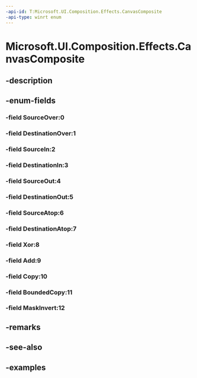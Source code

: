 ```yaml
---
-api-id: T:Microsoft.UI.Composition.Effects.CanvasComposite
-api-type: winrt enum
---
```


# Microsoft.UI.Composition.Effects.CanvasComposite

<!--
public enum CanvasComposite
-->


## -description

## -enum-fields

### -field SourceOver:0

### -field DestinationOver:1

### -field SourceIn:2

### -field DestinationIn:3

### -field SourceOut:4

### -field DestinationOut:5

### -field SourceAtop:6

### -field DestinationAtop:7

### -field Xor:8

### -field Add:9

### -field Copy:10

### -field BoundedCopy:11

### -field MaskInvert:12

## -remarks

## -see-also

## -examples


